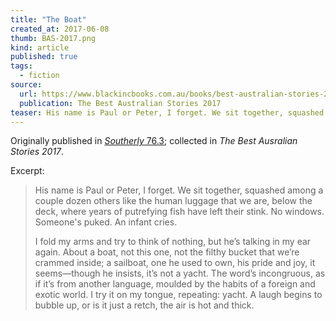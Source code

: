 ```yaml
---
title: "The Boat"
created_at: 2017-06-08
thumb: BAS-2017.png
kind: article
published: true
tags: 
  - fiction
source:
  url: https://www.blackincbooks.com.au/books/best-australian-stories-2017
  publication: The Best Australian Stories 2017
teaser: His name is Paul or Peter, I forget. We sit together, squashed among a couple dozen others like the human luggage that we are, below the deck, where years of putrefying fish have left their stink. No windows. Someone's puked. An infant cries...
---
```


Originally published in [_Southerly_ 76.3](http://southerlyjournal.com.au/project/persian-passages-2/); collected in _The Best Ausralian Stories 2017_.

Excerpt: 

> His name is Paul or Peter, I forget. We sit together, squashed among a couple dozen others like the human luggage that we are, below the deck, where years of putrefying fish have left their stink. No windows. Someone's puked. An infant cries.
>
> I fold my arms and try to think of nothing, but he’s talking in my ear again. About a boat, not this one, not the filthy bucket that we’re crammed inside; a sailboat, one he used to own, his pride and joy, it seems—though he insists, it’s not a yacht. The word’s incongruous, as if it’s from another language, moulded by the habits of a foreign and exotic world. I try it on my tongue, repeating: yacht. A laugh begins to bubble up, or is it just a retch, the air is hot and thick.